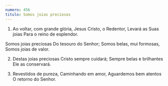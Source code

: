 ```yaml
---
numero: 456
titulo: Somos joias preciosas
---
```

1. Ao voltar, com grande glória,
Jesus Cristo, o Redentor,
Levará as Suas joias
Para o reino de esplendor.

Somos joias preciosas
Do tesouro do Senhor;
Somos belas, mui formosas,
Somos joias de valor.

2. Destas joias preciosas
Cristo sempre cuidará;
Sempre belas e brilhantes
Ele as conservará.

3. Revestidos de pureza,
Caminhando em amor,
Aguardemos bem atentos
O retorno do Senhor.
